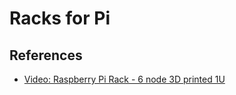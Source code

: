 # Racks for Pi

## References

* [Video: Raspberry Pi Rack - 6 node 3D printed 1U](https://www.youtube.com/watch?v=LcuNc4jz-iU)


